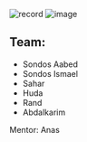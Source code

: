 ![record](https://github.com/sondosaabed/PalTaqdeer/assets/65151701/334c4f1c-9229-4ad6-931b-a49110c83f23)
![image](https://github.com/sondosaabed/PalTaqdeer/assets/65151701/ad7f1cb5-5d3a-487e-a340-d387585a3742)

## Team:
* Sondos Aabed
* Sondos Ismael
* Sahar
* Huda
* Rand
* Abdalkarim

Mentor: Anas
